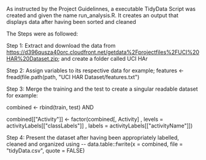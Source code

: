As instructed by the Project Guidelinnes, a executable TidyData Script was created and given the name run_analysis.R. It creates an output that displays data after having been sorted and cleaned

The Steps were as followed:

Step 1:
Extract and download the data from https://d396qusza40orc.cloudfront.net/getdata%2Fprojectfiles%2FUCI%20HAR%20Dataset.zip; and create a folder called UCI HAr

Step 2:
Assign variables to its respective data for example;
features <- fread(file.path(path, "UCI HAR Dataset/features.txt")

Step 3:
Merge the training and the test to create a singular readable dataset for example:

combined <- rbind(train, test)
AND

combined[["Activity"]] <- factor(combined[, Activity]
                                 , levels = activityLabels[["classLabels"]]
                                 , labels = activityLabels[["activityName"]])

Step 4:
Present the dataset after having been appropriately labelled, cleaned and organized using --
data.table::fwrite(x = combined, file = "tidyData.csv", quote = FALSE)
